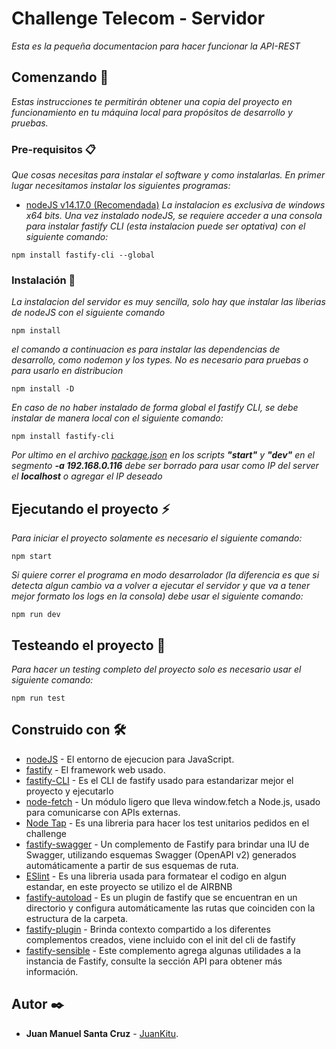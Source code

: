# Challenge Telecom - Servidor

_Esta es la pequeña documentacion para hacer funcionar la API-REST_

## Comenzando 🚀

_Estas instrucciones te permitirán obtener una copia del proyecto en funcionamiento en tu máquina local para propósitos de desarrollo y pruebas._

### Pre-requisitos 📋

_Que cosas necesitas para instalar el software y como instalarlas._
_En primer lugar necesitamos instalar los siguientes programas:_

* [nodeJS v14.17.0 (Recomendada)](https://nodejs.org/dist/v14.17.0/node-v14.17.0-x64.msi)
_La instalacion es exclusiva de windows x64 bits._
_Una vez instalado nodeJS, se requiere acceder a una consola para instalar fastify CLI (esta instalacion puede ser optativa) con el siguiente comando:_

```
npm install fastify-cli --global
```

### Instalación 🔧

_La instalacion del servidor es muy sencilla, solo hay que instalar las liberias de nodeJS con el siguiente comando_

```
npm install
```
_el comando a continuacion es para instalar las dependencias de desarrollo, como nodemon y los types. No es necesario para pruebas o para usarlo en distribucion_

```
npm install -D
```
_En caso de no haber instalado de forma global el fastify CLI, se debe instalar de manera local con el siguiente comando:_
```
npm install fastify-cli
```



_Por ultimo en el archivo [package.json](https://github.com/JuanKitu/challengetelecom/blob/develop/package.json) en los scripts **"start"** y **"dev"** en el segmento **-a 192.168.0.116** debe ser borrado para usar como IP del server el **localhost** o agregar el IP deseado_
## Ejecutando el proyecto ⚡

_Para iniciar el proyecto solamente es necesario el siguiente comando:_
```
npm start
```
_Si quiere correr el programa en modo desarrolador (la diferencia es que si detecta algun cambio va a volver a ejecutar el servidor y que va a tener mejor formato los logs en la consola) debe usar el siguiente comando:_
```
npm run dev
```
## Testeando el proyecto 🔬
_Para hacer un testing completo del proyecto solo es necesario usar el siguiente comando:_
```
npm run test
```
## Construido con 🛠️

* [nodeJS](https://nodejs.org/es/docs/) - El entorno de ejecucion para JavaScript.
* [fastify](https://www.fastify.io/) - El framework web usado.
* [fastify-CLI](https://github.com/fastify/fastify-cli) - Es el CLI de fastify usado para estandarizar mejor el proyecto y ejecutarlo
* [node-fetch](https://github.com/node-fetch/node-fetch) - Un módulo ligero que lleva window.fetch a Node.js, usado para comunicarse con APIs externas.
* [Node Tap](https://node-tap.org/) - Es una libreria para hacer los test unitarios pedidos en el challenge
* [fastify-swagger](https://github.com/fastify/fastify-swagger) - Un complemento de Fastify para brindar una IU de Swagger, utilizando esquemas Swagger (OpenAPI v2)  generados automáticamente a partir de sus esquemas de ruta.
* [ESlint](https://eslint.org/) - Es una libreria usada para formatear el codigo en algun estandar, en este proyecto se utilizo el de AIRBNB
* [fastify-autoload](https://github.com/fastify/fastify-autoload) - Es un plugin de fastify que se encuentran en un directorio y configura automáticamente las rutas que coinciden con la estructura de la carpeta.
* [fastify-plugin](https://github.com/fastify/fastify-plugin) - Brinda contexto compartido a los diferentes complementos creados, viene incluido con el init del cli de fastify
* [fastify-sensible](https://github.com/fastify/fastify-sensible) - Este complemento agrega algunas utilidades a la instancia de Fastify, consulte la sección API para obtener más información.

## Autor ✒️
* **Juan Manuel Santa Cruz** - [JuanKitu](https://github.com/JuanKitu).

